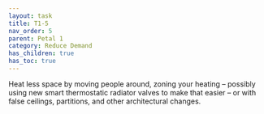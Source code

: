 ```yaml
---
layout: task
title: T1-5
nav_order: 5
parent: Petal 1
category: Reduce Demand
has_children: true
has_toc: true
---
```


Heat less space by moving people around, zoning your heating – possibly using new smart thermostatic radiator valves to make that easier – or with false ceilings, partitions, and other architectural changes. 